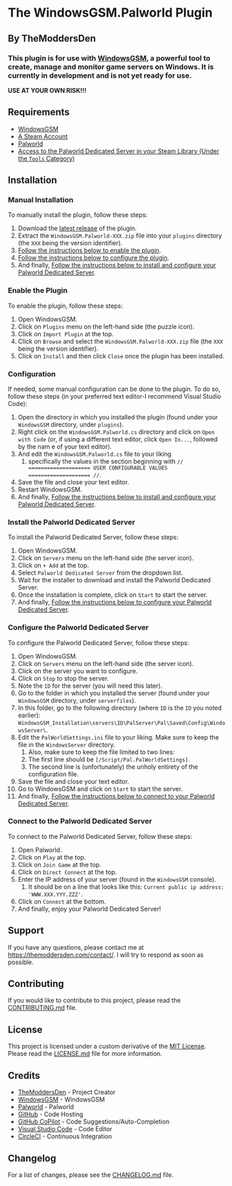 <!--
 Copyright (c) 2024 Bryan Hunter (TheModdersDen) | https://github.com/TheModdersDen

 Permission is hereby granted, free of charge, to any person obtaining a copy of
 this software and associated documentation files (the "Software"), to deal in
 the Software without restriction, including without limitation the rights to
 use, copy, modify, merge, publish, distribute, sublicense, and/or sell copies of
 the Software, and to permit persons to whom the Software is furnished to do so,
 subject to the following conditions:

 The above copyright notice and this permission notice shall be included in all
 copies or substantial portions of the Software.

 THE SOFTWARE IS PROVIDED "AS IS", WITHOUT WARRANTY OF ANY KIND, EXPRESS OR
 IMPLIED, INCLUDING BUT NOT LIMITED TO THE WARRANTIES OF MERCHANTABILITY, FITNESS
 FOR A PARTICULAR PURPOSE AND NONINFRINGEMENT. IN NO EVENT SHALL THE AUTHORS OR
 COPYRIGHT HOLDERS BE LIABLE FOR ANY CLAIM, DAMAGES OR OTHER LIABILITY, WHETHER
 IN AN ACTION OF CONTRACT, TORT OR OTHERWISE, ARISING FROM, OUT OF OR IN
 CONNECTION WITH THE SOFTWARE OR THE USE OR OTHER DEALINGS IN THE SOFTWARE.
 -->

# The WindowsGSM.Palworld Plugin

## By TheModdersDen

### This plugin is for use with [WindowsGSM](https://windowsgsm.com/), a powerful tool to create, manage and monitor game servers on Windows. It is currently in development and is not yet ready for use.

**USE AT YOUR OWN RISK!!!**

## Requirements

- [WindowsGSM](https://windowsgsm.com/)
- [A Steam Account](https://store.steampowered.com/join/)
- [Palworld](https://store.steampowered.com/app/1623730/Palworld/)
- [Access to the Palworld Dedicated Server in your Steam Library (Under the `Tools` Category)](https://steamdb.info/app/2394010/)

## Installation

### Manual Installation

To manually install the plugin, follow these steps:

1. Download the [latest release](https://github.com/TheModdersDen/WindowsGSM.Palworld/releases/latest) of the plugin.
2. Extract the `WindowsGSM.Palworld-XXX.zip` file into your `plugins` directory (the `XXX` being the version identifier).
3. [Follow the instructions below to enable the plugin](#enable-the-plugin).
4. [Follow the instructions below to configure the plugin](#configuration).
5. And finally, [Follow the instructions below to install and configure your Palworld Dedicated Server](#install-the-palworld-dedicated-server).

### Enable the Plugin

To enable the plugin, follow these steps:

1. Open WindowsGSM.
2. Click on `Plugins` menu on the left-hand side (the puzzle icon).
3. Click on `Import Plugin` at the top.
4. Click on `Browse` and select the `WindowsGSM.Palworld-XXX.zip` file (the `XXX` being the version identifier).
5. Click on `Install` and then click `Close` once the plugin has been installed.

### Configuration

If needed, some manual configuration can be done to the plugin. To do so, follow these steps (in your preferred text editor-I recommend Visual Studio Code):

1. Open the directory in which you installed the plugin (found under your `WindowsGSM` directory, under `plugins`).
2. Right click on the `WindowsGSM.Palworld.cs` directory and click on `Open with Code` (or, if using a different text editor, click `Open In...`, followed by the nam e of your text editor).
3. And edit the `WindowsGSM.Palworld.cs` file to your liking
   1. specifically the values in the section beginning with `// ==================== USER CONFIGURABLE VALUES ==================== //`.
4. Save the file and close your text editor.
5. Restart WindowsGSM.
6. And finally, [Follow the instructions below to install and configure your Palworld Dedicated Server](#install-the-palworld-dedicated-server).

### Install the Palworld Dedicated Server

To install the Palworld Dedicated Server, follow these steps:

1. Open WindowsGSM.
2. Click on `Servers` menu on the left-hand side (the server icon).
3. Click on `+ Add` at the top.
4. Select `Palworld Dedicated Server` from the dropdown list.
5. Wait for the installer to download and install the Palworld Dedicated Server.
6. Once the installation is complete, click on `Start` to start the server.
7. And finally, [Follow the instructions below to configure your Palworld Dedicated Server](#configure-the-palworld-dedicated-server).

### Configure the Palworld Dedicated Server

To configure the Palworld Dedicated Server, follow these steps:

1. Open WindowsGSM.
2. Click on `Servers` menu on the left-hand side (the server icon).
3. Click on the server you want to configure.
4. Click on `Stop` to stop the server.
5. Note the `ID` for the server (you will need this later).
6. Go to the folder in which you installed the server (found under your `WindowsGSM` directory, under `serverfiles`).
7. In this folder, go to the following directory (where `ID` is the `ID` you noted earlier): `WindowsGSM_Installation\servers\ID\PalServer\Pal\Saved\Config\WindowsServer\`.
8. Edit the `PalWorldSettings.ini` file to your liking. Make sure to keep the file in the `WindowsServer` directory.
   1. Also, make sure to keep the file limited to two lines:
   2. The first line should be `[/Script/Pal.PalWorldSettings]`.
   3. The second line is (unfortunately) the unholy entirety of the configuration file.
9. Save the file and close your text editor.
10. Go to WindowsGSM and click on `Start` to start the server.
11. And finally, [Follow the instructions below to connect to your Palworld Dedicated Server](#connect-to-the-palworld-dedicated-server).

### Connect to the Palworld Dedicated Server

To connect to the Palworld Dedicated Server, follow these steps:

1. Open Palworld.
2. Click on `Play` at the top.
3. Click on `Join Game` at the top.
4. Click on `Direct Connect` at the top.
5. Enter the IP address of your server (found in the `WindowsGSM` console).
   1. It should be on a line that looks like this: `Current public ip address: 'WWW.XXX.YYY.ZZZ'`.
6. Click on `Connect` at the bottom.
7. And finally, enjoy your Palworld Dedicated Server!

## Support

If you have any questions, please contact me at <https://themoddersden.com/contact/>. I will try to respond as soon as possible.

## Contributing

If you would like to contribute to this project, please read the [CONTRIBUTING.md](docs/CONTRIBUTING.md) file.

## License

This project is licensed under a custom derivative of the [MIT License](docs/LICENSE.md). Please read the [LICENSE.md](docs/LICENSE.md) file for more information.

## Credits

- [TheModdersDen](https://github.com/TheModdersDen) - Project Creator
- [WindowsGSM](https://windowsgsm.com/) - WindowsGSM
- [Palworld](https://store.steampowered.com/app/1623730/Palworld/) - Palworld
- [GitHub](https://github.com/) - Code Hosting
- [GitHub CoPilot](https://copilot.github.com/) - Code Suggestions/Auto-Completion
- [Visual Studio Code](https://code.visualstudio.com/) - Code Editor
- [CircleCI](https://circleci.com/) - Continuous Integration

## Changelog

For a list of changes, please see the [CHANGELOG.md](docs/CHANGELOG.md) file.
